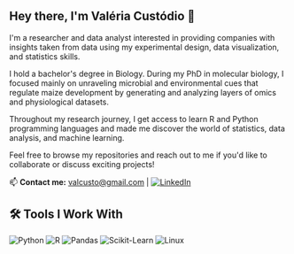 ## Hey there, I'm Valéria Custódio 👋

I'm a researcher and data analyst interested in providing companies with insights taken from data using my experimental design, data visualization, and statistics skills.

I hold a bachelor's degree in Biology. During my PhD in molecular biology, I focused mainly on unraveling microbial and environmental cues that regulate maize development by generating and analyzing layers of omics and physiological datasets. 

Throughout my research journey, I get access to learn R and Python programming languages and made me discover the world of statistics, data analysis, and machine learning.

Feel free to browse my repositories and reach out to me if you'd like to collaborate or discuss exciting projects!

📫 **Contact me:** valcusto@gmail.com | [![LinkedIn](https://img.shields.io/badge/LinkedIn-0A66C2?style=for-the-badge&logo=linkedin&logoColor=white)](https://www.linkedin.com/in/valeriacustodio/)


## 🛠️ Tools I Work With

![Python](https://img.shields.io/badge/Python-3776AB?style=for-the-badge&logo=python&logoColor=white)
![R](https://img.shields.io/badge/R-276DC3?style=for-the-badge&logo=r&logoColor=white)
![Pandas](https://img.shields.io/badge/Pandas-150458?style=for-the-badge&logo=pandas&logoColor=white)
![Scikit-Learn](https://img.shields.io/badge/Scikit--Learn-F7931E?style=for-the-badge&logo=scikit-learn&logoColor=white)
![Linux](https://img.shields.io/badge/Linux-FCC624?style=for-the-badge&logo=linux&logoColor=black)




<!--
**valcusto/valcusto** is a ✨ _special_ ✨ repository because its `README.md` (this file) appears on your GitHub profile.

Here are some ideas to get you started:

- 🔭 I’m currently working on ...
- 🌱 I’m currently learning ...
- 👯 I’m looking to collaborate on ...
- 🤔 I’m looking for help with ...
- 💬 Ask me about ...
- 📫 How to reach me: ...
- 😄 Pronouns: ...
- ⚡ Fun fact: ...
-->
